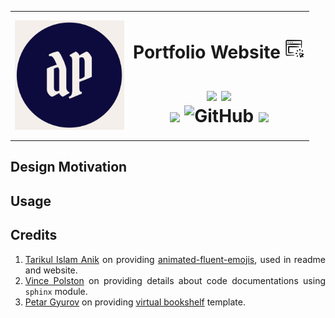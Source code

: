<div align = "center">
  <table style="width:100%; border-collapse: collapse; border: none;">
    <tr>
      <th><a href = "https://zenithclown.github.io/minimalist-resume/"><img height = "175" width = "175" src = "./assets/favicon/logo_small.png"></a></th>
      <th>
        <h1 align = "center">
          Portfolio Website <a href = "https://zenithclown.github.io/minimalist-resume/"><img height = "32" width = "32" src = "./assets/images/readme/www_logo.png"></a> <br>
          <a href = "https://www.linkedin.com/in/dpramanik/"><img height="16" width="16" src="https://unpkg.com/simple-icons@v3/icons/linkedin.svg"/></a>
          <a href = "https://github.com/ZenithClown"><img height="16" width="16" src="https://unpkg.com/simple-icons@v3/icons/github.svg"/></a>
          <a href = "https://gitlab.com/ZenithClown/"><img height="16" width="16" src="https://unpkg.com/simple-icons@v3/icons/gitlab.svg"/></a>
          <a href = "https://www.researchgate.net/profile/Debmalya_Pramanik2"><img height="16" width="16" src="https://unpkg.com/simple-icons@v3/icons/researchgate.svg"/></a>
          <a href = "https://www.kaggle.com/dPramanik/"><img height="16" width="16" src="https://unpkg.com/simple-icons@v3/icons/kaggle.svg"/></a>
          <a href = "https://app.pluralsight.com/profile/Debmalya-Pramanik/"><img height="16" width="16" src="https://unpkg.com/simple-icons@v3/icons/pluralsight.svg"/></a>
          <a href = "https://stackoverflow.com/users/6623589/"><img height="16" width="16" src="https://unpkg.com/simple-icons@v3/icons/stackoverflow.svg"/></a>
          <a href = "https://www.hackerrank.com/dPramanik"><img height="16" width="16" src="https://unpkg.com/simple-icons@v3/icons/hackerrank.svg"/></a>
          <br>
          <a href = "https://web.whatsapp.com/send?phone=917980092850"><img src = "https://img.shields.io/badge/Contact%20Me-(%2B91)%2079800%2092850-lightgrey?style=plastic&logo=whatsapp"></a>
          <a href="mailto:dPramanik.official@gmail.com"><img src = "https://img.shields.io/badge/Contact%20Me-Email-lightgrey?style=plastic&logo=gmail"></a>
          <br>
          <img src = "https://img.shields.io/badge/Code-Passing-blue?style=plastic&logo=latex">
          <img alt="GitHub" src="https://img.shields.io/github/license/ZenithClown/minimalist-resume?style=plastic">
          <img src = "https://img.shields.io/badge/Version-0.1-%23226b5d?style=plastic">
        </h1>
      </th>
    </tr>
  </table>
</div>

<div align = "justify">

## Design Motivation

## Usage

## Credits

1. [Tarikul Islam Anik](https://github.com/Tarikul-Islam-Anik) on providing [animated-fluent-emojis](https://github.com/Tarikul-Islam-Anik/Animated-Fluent-Emojis), used in readme and website.
2. [Vince Polston](https://www.youtube.com/watch?v=cJDdVVjjoK0) on providing details about code documentations using `sphinx` module.
3. [Petar Gyurov](https://github.com/petargyurov) on providing [virtual bookshelf](https://github.com/petargyurov/virtual-bookshelf) template.

</div>
